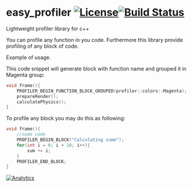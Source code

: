 # easy_profiler [![License](https://img.shields.io/badge/license-GPL3-blue.svg)](https://github.com/yse/easy_profiler/blob/develop/COPYING)[![Build Status](https://travis-ci.org/yse/easy_profiler.svg?branch=develop)](https://travis-ci.org/yse/easy_profiler)
Lightweight profiler library for c++ 

You can profile any function in you code. Furthermore this library provide profiling of any block of code.

Example of usage.

This code snippet will generate block with function name and grouped it in Magenta group:
```cpp
void frame(){
	PROFILER_BEGIN_FUNCTION_BLOCK_GROUPED(profiler::colors::Magenta);
	prepareRender();
	calculatePhysics();
}
```
To profile any block you may do this as following:
```cpp
void frame(){
	//some code
	PROFILER_BEGIN_BLOCK("Calculating summ");
	for(int i = 0; i < 10; i++){
		sum += i;
	}
	PROFILER_END_BLOCK;
}
```
[![Analytics](https://ga-beacon.appspot.com/UA-82899176-1/easy_profiler/readme)](https://github.com/yse/easy_profiler)